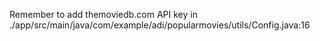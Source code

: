 Remember to add themoviedb.com API key in
./app/src/main/java/com/example/adi/popularmovies/utils/Config.java:16 
